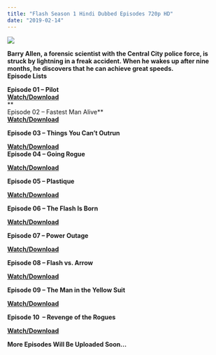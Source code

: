 ```yaml
---
title: "Flash Season 1 Hindi Dubbed Episodes 720p HD"
date: "2019-02-14"
---
```


[![](https://4.bp.blogspot.com/-YKPkxXeuRlk/XGQ0TX7NUhI/AAAAAAAAAXU/aNSdTcFB9DctoHebz_6e_P8-pAFczr5BQCLcBGAs/s1600/the-flash.jpg)](https://4.bp.blogspot.com/-YKPkxXeuRlk/XGQ0TX7NUhI/AAAAAAAAAXU/aNSdTcFB9DctoHebz_6e_P8-pAFczr5BQCLcBGAs/s1600/the-flash.jpg)

**Barry Allen, a forensic scientist with the Central City police force, is struck by lightning in a freak accident. When he wakes up after nine months, he discovers that he can achieve great speeds.**  
**Episode Lists**  
  
**Episode 01 – Pilot**  
**[Watch/Download](http://tpx.me/JhCfAtpu)**  
**  
Episode 02 – Fastest Man Alive**  
**[Watch/Download](http://tpx.me/lVO7)**

**Episode 03 – Things You Can’t Outrun**

**[Watch/Download](http://tpx.me/UmVG8)**  
**Episode 04 – Going Rogue**

**[Watch/Download](http://tpx.me/n2tAn)**

**Episode 05 – Plastique**

**[Watch/Download](http://tpx.me/PJIKWiu)**

**Episode 06 – The Flash Is Born**

**[Watch/Download](http://tpx.me/mAu0)**

**Episode 07 – Power Outage**

**[Watch/Download](http://tpx.me/CcFmy9)**

**Episode 08 – Flash vs. Arrow**

**[Watch/Download](http://tpx.me/icxU)**

**Episode 09 – The Man in the Yellow Suit**

**[Watch/Download](http://tpx.me/djcR)**

**Episode 10  – Revenge of the Rogues**

**[Watch/Download](http://tpx.me/TF38SmCB)**

**More Episodes Will Be Uploaded Soon…**
